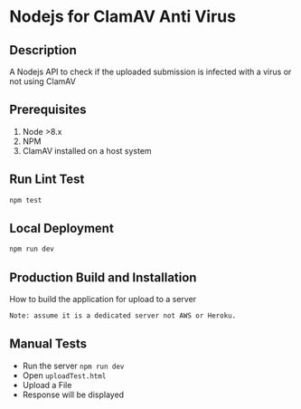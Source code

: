 # Nodejs for ClamAV Anti Virus

## Description
A Nodejs API to check if the uploaded submission is infected with a virus or not using ClamAV

## Prerequisites
1. Node >8.x
2. NPM
3. ClamAV installed on a host system

## Run Lint Test
```bash
npm test
```

## Local Deployment
```bash
npm run dev
```

## Production Build and Installation
How to build the application for upload to a server
```bash
Note: assume it is a dedicated server not AWS or Heroku.
```

## Manual Tests
 - Run the server `npm run dev`
 - Open `uploadTest.html`
 - Upload a File
 - Response will be displayed